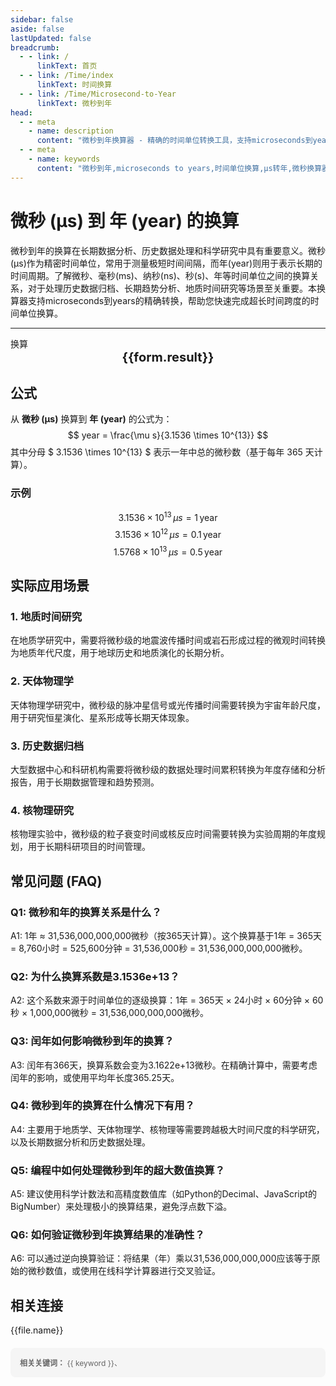 ```yaml
---
sidebar: false
aside: false
lastUpdated: false
breadcrumb:
  - - link: /
      linkText: 首页
  - - link: /Time/index
      linkText: 时间换算
  - - link: /Time/Microsecond-to-Year
      linkText: 微秒到年
head:
  - - meta
    - name: description
      content: "微秒到年换算器 - 精确的时间单位转换工具，支持microseconds到years的快速换算。适用于长期数据分析、历史数据处理、科学研究等场景，提供微秒(μs)、毫秒(ms)、纳秒(ns)、秒(s)、年等时间单位的换算关系和实际应用指导。"
  - - meta
    - name: keywords
      content: "微秒到年,microseconds to years,时间单位换算,μs转年,微秒换算器,年换算,时间转换,长期数据分析,历史数据,科学研究,微秒符号,时间单位,microseconds,years,时间测量,精密计时"
---
```

# 微秒 (μs) 到 年 (year) 的换算

微秒到年的换算在长期数据分析、历史数据处理和科学研究中具有重要意义。微秒(μs)作为精密时间单位，常用于测量极短时间间隔，而年(year)则用于表示长期的时间周期。了解微秒、毫秒(ms)、纳秒(ns)、秒(s)、年等时间单位之间的换算关系，对于处理历史数据归档、长期趋势分析、地质时间研究等场景至关重要。本换算器支持microseconds到years的精确转换，帮助您快速完成超长时间跨度的时间单位换算。

---
<script setup>
import { onMounted, reactive, inject, ref } from 'vue'
import { NButton,NForm ,NFormItem,NInput,NInputNumber,NSelect,NCard,useMessage,NGrid ,NGi  } from 'naive-ui'
import { defineClientComponent } from 'vitepress'
import { Time } from '../files';

const convert = inject('convert')
const seoKey = [
  'us和ns', 'ms是毫秒吗', 'ps和ns换算', 's和ms', 'ms等于多少s',
  'ns和s换算', 'ms与s的换算', '一微秒等于多少秒', '微秒单位', 'microseconds是多少秒',
  's和ms换算', '皮秒和飞秒', '秒 毫秒', 'ns是什么单位', 'μs是什么单位',
  '秒单位', '微妙和秒的换算', '微妙单位', 'ms和s', '毫秒英文',
  'milliseconds是多少秒', '微秒 毫秒', '毫秒和秒', '微秒和秒的换算', 'us是多少秒',
  '微秒和秒', 'µs', 'microsec', '微秒符号', 'ms和s的换算',
  'sec是什么单位', '秒的英文', 'μs', 'microsecond', 'ms是什么单位',
  '纳秒', 'microseconds', 'ms to s', '时间单位', '飞秒',
  'millisecond', 'milliseconds', '毫秒', '一秒等于多少毫秒', 'seconds',
  '毫秒和秒的换算', '年', 'years', '微秒到年', 'microseconds to years'
]

// 常量定义
const MICROSECONDS_IN_YEAR = 3.1536e13 // 3.1536 × 10^13 μs per year

const form = reactive({
  number: null,
  result: '',
  title:'微秒到年换算器',
})

const convertHandler = () => {
  const input = parseFloat(form.number)

  if (isNaN(input) || input < 0) {
    form.result = '请输入一个有效的非负数值。'
    return
  }

  const convertedValue = input / MICROSECONDS_IN_YEAR
  if (convertedValue < Number.EPSILON) {
    form.result = '结果非常小，接近于零。'
  } else {
    form.result = `${input.toLocaleString()}μs = ${convertedValue.toExponential(5)}year`
  }
}
</script>

<n-form size="large" :model="form">
  <n-form-item label="微秒 (μs)">
    <n-input-number v-model:value="form.number" placeholder="输入微秒" style="width: 100%" />
  </n-form-item>
  <n-form-item>
    <n-button type="info" @click="convertHandler" block>换算</n-button>
  </n-form-item>
</n-form>

<n-card :title="form.title" size="small">
  <div  style="text-align:center;font-size:20px;">
    <strong>{{form.result}}</strong>
  </div>
</n-card>

## 公式

从 **微秒 (μs)** 换算到 **年 (year)** 的公式为：
$$ year = \frac{\mu s}{3.1536 \times 10^{13}} $$
其中分母 $ 3.1536 \times 10^{13} $ 表示一年中总的微秒数（基于每年 365 天计算）。

### 示例
$$ 3.1536 \times 10^{13} \, \mu s = 1 \, \text{year} $$
$$ 3.1536 \times 10^{12} \, \mu s = 0.1 \, \text{year} $$
$$ 1.5768 \times 10^{13} \, \mu s = 0.5 \, \text{year} $$

## 实际应用场景

### 1. 地质时间研究
在地质学研究中，需要将微秒级的地震波传播时间或岩石形成过程的微观时间转换为地质年代尺度，用于地球历史和地质演化的长期分析。

### 2. 天体物理学
天体物理学研究中，微秒级的脉冲星信号或光传播时间需要转换为宇宙年龄尺度，用于研究恒星演化、星系形成等长期天体现象。

### 3. 历史数据归档
大型数据中心和科研机构需要将微秒级的数据处理时间累积转换为年度存储和分析报告，用于长期数据管理和趋势预测。

### 4. 核物理研究
核物理实验中，微秒级的粒子衰变时间或核反应时间需要转换为实验周期的年度规划，用于长期科研项目的时间管理。

## 常见问题 (FAQ)

### Q1: 微秒和年的换算关系是什么？
A1: 1年 ≈ 31,536,000,000,000微秒（按365天计算）。这个换算基于1年 = 365天 = 8,760小时 = 525,600分钟 = 31,536,000秒 = 31,536,000,000,000微秒。

### Q2: 为什么换算系数是3.1536e+13？
A2: 这个系数来源于时间单位的逐级换算：1年 = 365天 × 24小时 × 60分钟 × 60秒 × 1,000,000微秒 = 31,536,000,000,000微秒。

### Q3: 闰年如何影响微秒到年的换算？
A3: 闰年有366天，换算系数会变为3.1622e+13微秒。在精确计算中，需要考虑闰年的影响，或使用平均年长度365.25天。

### Q4: 微秒到年的换算在什么情况下有用？
A4: 主要用于地质学、天体物理学、核物理等需要跨越极大时间尺度的科学研究，以及长期数据分析和历史数据处理。

### Q5: 编程中如何处理微秒到年的超大数值换算？
A5: 建议使用科学计数法和高精度数值库（如Python的Decimal、JavaScript的BigNumber）来处理极小的换算结果，避免浮点数下溢。

### Q6: 如何验证微秒到年换算结果的准确性？
A6: 可以通过逆向换算验证：将结果（年）乘以31,536,000,000,000应该等于原始的微秒数值，或使用在线科学计算器进行交叉验证。
## 相关连接
<n-grid x-gap="12" :cols="2">
  <n-gi v-for="(file, index) in Time" :key="index">
    <n-button
      text
      tag="a"
      :href="file.path"
      type="info"
    >
      {{file.name}}
    </n-button>
  </n-gi>
</n-grid>

<div style="margin-top: 20px; padding: 15px; background-color: #f5f5f5; border-radius: 8px; font-size: 12px; color: #666;">
  <strong>相关关键词：</strong>
  <span v-for="(keyword, index) in seoKey" :key="index" style="margin-right: 8px;">
    {{ keyword }}<span v-if="index < seoKey.length - 1">、</span>
  </span>
</div>